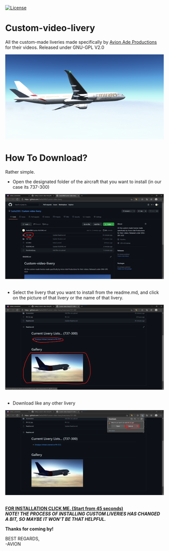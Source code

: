 [![License](https://img.shields.io/github/license/Sadia2000/Custom-video-liverycolor=blue)](https://github.com/Sadia2000/Custom-video-livery/blob/main/LICENSE)
# Custom-video-livery
All the custom-made liveries made specifically by <a href=https://www.youtube.com/channel/UCD2npzRc_17aVfrnkOM4wkw>Avion Ade Productions</a> for their videos. Released under GNU-GPL V2.0

<img src=https://github.com/Sadia2000/Custom-video-livery/blob/main/thumbnail.png alt=777-Emirates>

# How To Download? 
Rather simple.

<ul>
  <li>Open the designated folder of the aircraft that you want to install (in our case its 737-300)</li>
</ul>

<img src=https://github.com/Sadia2000/Custom-video-livery/blob/main/tutorial/Screenshot%202021-05-16%20093833.jpg alt=tutorial_1 width=800px><br><br>

<ul>
  <li>Select the livery that you want to install from the readme.md, and click on the picture of that livery or the name of that livery.</li>
</ul>

<img src=https://github.com/Sadia2000/Custom-video-livery/blob/main/tutorial/Screenshot%202021-05-16%20094053.png alt=tutorial_2 width=800px><br><br>

<ul>
  <li>Download like any other livery</li>
</ul>

<img src=https://github.com/Sadia2000/Custom-video-livery/blob/main/tutorial/Screenshot%202021-05-16%20094123.png alt=tutorial_3 width=800px><br><br>

<a href=https://youtu.be/3hEVn2_JgfE?t_45><b>FOR INSTALLATION CLICK ME. (Start from 45 seconds)</b></a><br>
<b><i>NOTE! THE PROCESS OF INSTALLING CUSTOM LIVERIES HAS CHANGED A BIT, SO MAYBE IT WON'T BE THAT HELPFUL.</i></b>

<b>Thanks for coming by!</b>

BEST REGARDS,<br>
-AVION
